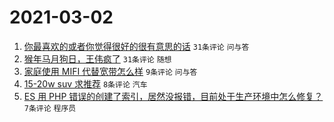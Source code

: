# 2021-03-02

1. [你最喜欢的或者你觉得很好的很有意思的话](https://www.v2ex.com/t/757491) `31条评论` `问与答`
1. [猴年马月狗日，王伟疯了](https://www.v2ex.com/t/757489) `31条评论` `随想`
1. [家庭使用 MIFI 代替宽带怎么样](https://www.v2ex.com/t/757492) `9条评论` `问与答`
1. [15-20w suv 求推荐](https://www.v2ex.com/t/757499) `8条评论` `汽车`
1. [ES 用 PHP 错误的创建了索引，居然没报错，目前处于生产环境中怎么修复？](https://www.v2ex.com/t/757494) `7条评论` `程序员`
